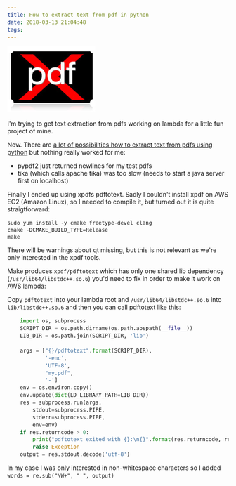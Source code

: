 ```yaml
---
title: How to extract text from pdf in python
date: 2018-03-13 21:04:48
tags:
---
```


![xpdf](/images/xpdf.jpg)

I'm trying to get text extraction from pdfs working on lambda for a little fun project of mine.

Now. There are [a lot of possibilities how to extract text from pdfs using python](https://stackoverflow.com/questions/34837707/extracting-text-from-a-pdf-file-using-python) but nothing really worked for me:

- pypdf2 just returned newlines for my test pdfs
- tika (which calls apache tika) was too slow (needs to start a java server first on localhost)

Finally I ended up using xpdfs pdftotext. Sadly I couldn't install xpdf on AWS EC2 (Amazon Linux), so I needed to compile it, but turned out it is quite straigtforward:

<!-- more -->

```
sudo yum install -y cmake freetype-devel clang
cmake -DCMAKE_BUILD_TYPE=Release
make
```

There will be warnings about qt missing, but this is not relevant as we're only interested in the xpdf tools.

Make produces `xpdf/pdftotext` which has only one shared lib dependency (`/usr/lib64/libstdc++.so.6`) you'd need to fix in order to make it work on AWS lambda:

Copy `pdftotext` into your lambda root and `/usr/lib64/libstdc++.so.6` into `lib/libstdc++.so.6` and then you can call pdftotext like this:

```python
	import os, subprocess
	SCRIPT_DIR = os.path.dirname(os.path.abspath(__file__))
	LIB_DIR = os.path.join(SCRIPT_DIR, 'lib')

    args = ["{}/pdftotext".format(SCRIPT_DIR), 
            '-enc',
            'UTF-8',
            "my.pdf",
            '-']
    env = os.environ.copy()
    env.update(dict(LD_LIBRARY_PATH=LIB_DIR))
    res = subprocess.run(args, 
        stdout=subprocess.PIPE,
        stderr=subprocess.PIPE,
        env=env)
    if res.returncode > 0:
        print("pdftotext exited with {}:\n{}".format(res.returncode, res.stderr))
        raise Exception
	output = res.stdout.decode('utf-8')
```

In my case I was only interested in non-whitespace characters so I added `words = re.sub("\W+", " ", output)`
